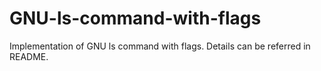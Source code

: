 # GNU-ls-command-with-flags
Implementation of GNU ls command with flags. Details can be referred in README.
